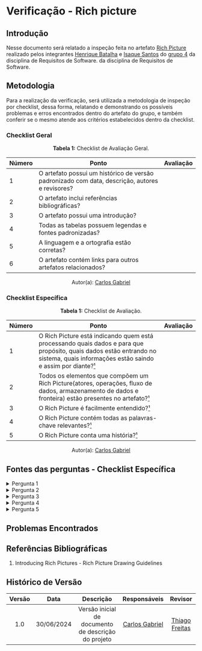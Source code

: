 # Verificação - Rich picture

## Introdução

Nesse documento será relatado a inspeção feita no artefato [Rich Picture](https://github.com/Requisitos-de-Software/2024.1-Gov.br/blob/main/docs/pre-rastreabilidade/rich_picture.md) realizado pelos integrantes [Henrique Batalha](https://github.com/HeBatalha) e [Isaque Santos](https://github.com) do [grupo 4](https://github.com/Requisitos-de-Software/2024.1-Gov.br) da disciplina de Requisitos de Software. da disciplina de Requisitos de Software.

## Metodologia

Para a realização da verificação, será utilizada a metodologia de inspeção por checklist, dessa forma, relatando e demonstrando os possíveis problemas e erros encontrados dentro do artefato do grupo, e também conferir se o mesmo atende aos critérios estabelecidos dentro da checklist.

### Checklist Geral

<font><p style="text-align: center">**Tabela 1:** Checklist de Avaliação Geral.</p></font>

| Número  | Ponto                                                                                                           | Avaliação         |
|-----|----------------------------------------------------------------------------------------------------------------------|------------------|
| 1   | O artefato possui um histórico de versão padronizado com data, descrição, autores e revisores?                       |                  |
| 2   | O artefato inclui referências bibliográficas?                                                                        |                  |
| 3   | O artefato possui uma introdução?                                                                                   |                  |
| 4   | Todas as tabelas possuem legendas e fontes padronizadas?                                                             |                  |
| 5  | A linguagem e a ortografia estão corretas?                                                                           |                  |
| 6  | O artefato contém links para outros artefatos relacionados?                                                           |                  |

<div align="center">Autor(a): <a href="https://github.com/TheCarlosRamos">Carlos Gabriel</a></div>

### Checklist Específica


<font><p style="text-align: center">**Tabela 1:** Checklist de Avaliação.</p></font>

| Número | Ponto | Avaliação |
| ------------- | ------------- | ------------- |
| 1 | O Rich Picture está indicando quem está processando quais dados e para que propósito, quais dados estão entrando no sistema, quais informações estão saindo e assim por diante?[¹](#ref1) |  |
| 2 | Todos os elementos que compõem um Rich Picture(atores, operações, fluxo de dados, armazenamento de dados e fronteira) estão presentes no artefato?[¹](#ref1) |  |
| 3 | O Rich Picture é facilmente entendido?[¹](#ref1) |  |
| 4 | O Rich Picture contém todas as palavras-chave relevantes?[¹](#ref1) |  |
| 5 | O Rich Picture conta uma história?[¹](#ref1) |  |

<div align="center">Autor(a): <a href="https://github.com/TheCarlosRamos">Carlos Gabriel</a></div> 

## Fontes das perguntas - Checklist Específica

</details>
<details><summary>Pergunta 1</summary>
<img src="assets/verificacao/RichPicture01.png" alt="ref" width="700"/>
</details>

</details>
<details><summary>Pergunta 2</summary>
<img src="assets/verificacao/RichPicture02.png" alt="ref" width="700"/>
</details>

</details>
<details><summary>Pergunta 3</summary>
<img src="assets/verificacao/RichPicture03.png" alt="ref" width="700"/>
</details>

</details>
<details><summary>Pergunta 4</summary>
<img src="assets/verificacao/RichPicture04.png" alt="ref" width="700"/>
</details>

</details>
<details><summary>Pergunta 5</summary>
<img src="assets/verificacao/RichPicture05.png" alt="ref" width="700"/>
</details>


## Problemas Encontrados



## Referências Bibliográficas

<a id="ref1"></a>

1. Introducing Rich Pictures - Rich Picture Drawing Guidelines


## Histórico de Versão
| Versão | Data       | Descrição                                   | Responsáveis                                                                               | Revisor                                      |
| :----: | :--------: | :-----------------------------------------: | :----------------------------------------------------------------------------------------: | :------------------------------------------: |
|  1.0	|30/06/2024|	Versão inicial de documento de descrição do projeto	|[Carlos Gabriel](https://github.com/TheCarlosRamos) |[Thiago Freitas](https://github.com/thiagorfreitas) |
